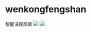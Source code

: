 # wenkongfengshan
智能温控风扇
![](https://i.loli.net/2018/10/03/5bb41ab7b2879.png)
![](https://i.loli.net/2018/10/03/5bb41b107bf27.png)
